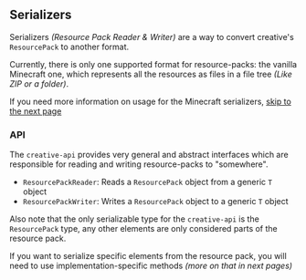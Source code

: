 ## Serializers

Serializers *(Resource Pack Reader & Writer)* are a way to convert
creative's `ResourcePack` to another format.

Currently, there is only one supported format for resource-packs: the
vanilla Minecraft one, which represents all the resources as files in
a file tree *(Like ZIP or a folder)*.

If you need more information on usage for the Minecraft serializers,
[skip to the next page](./minecraft.md)

### API

The `creative-api` provides very general and abstract interfaces which
are responsible for reading and writing resource-packs to "somewhere".

- `ResourcePackReader`: Reads a `ResourcePack` object from a generic `T` object
- `ResourcePackWriter`: Writes a `ResourcePack` object to a generic `T` object

Also note that the only serializable type for the `creative-api` is the
`ResourcePack` type, any other elements are only considered parts of the
resource pack.

If you want to serialize specific elements from the resource pack, you will
need to use implementation-specific methods *(more on that in next pages)*